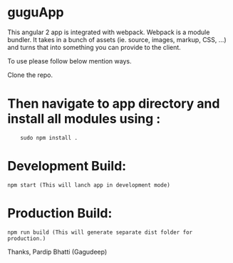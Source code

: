 # guguApp

This angular 2 app is integrated with webpack. Webpack is a module bundler. It takes in a bunch of assets (ie. source, images, markup, CSS, ...) and turns that into something you can provide to the client.

To use please follow below mention ways.

Clone the repo.

# Then navigate to app directory and  install all modules using : 
        
        sudo npm install .

# Development Build: 

    npm start (This will lanch app in development mode)

# Production Build:

    npm run build (This will generate separate dist folder for production.)



Thanks,
Pardip Bhatti (Gagudeep)
